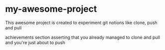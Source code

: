 # my-awesome-project


This awesome project is created to experiment git notions like clone, push and pull

 achievements section asserting that you already managed to clone and pull and you're just about to push
